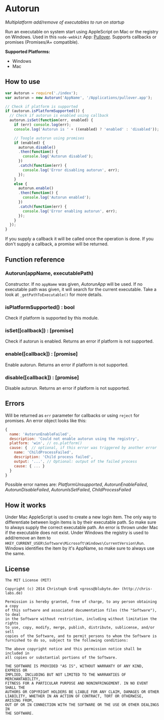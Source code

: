 # Autorun
*Multiplatform add/remove of executables to run on startup*

Run an executable on system start using AppleScript on Mac or the registry on Windows. Used in this `node-webkit` App: [Pullover](https://github.com/cgrossde/Pullover). Supports callbacks or promises (Promises/A+ compatible).

**Supported Platforms:**

* Windows
* Mac

## How to use

```JavaScript
var Autorun = require('./index');
var autorun = new Autorun('AppName', '/Applications/pullover.app');

// Check if platform is supported
if (autorun.isPlatformSupported()) {
  // Check if autorun is enabled using callback
  autorun.isSet(function(err, enabled) {
    if (err) console.log(err);
    console.log('Autorun is ' + ((enabled) ? 'enabled' : 'disabled'));

    // Toogle autorun using promises
    if (enabled) {
      autorun.disable()
      .then(function() {
        console.log('Autorun disabled');
      })
      .catch(function(err) {
        console.log('Error disabling autorun', err);
      });
    }
    else {
      autorun.enable()
      .then(function() {
        console.log('Autorun enabled');
      })
      .catch(function(err) {
        console.log('Error enabling autorun', err);
      });
    }
  });
}
```

If you supply a callback it will be called once the operation is done. If you don't supply a callback, a promise will be returned.

## Function reference

### Autorun(appName, executablePath)
Constructor. If no `appName` was given, *AutorunApp* will be used. If no executable path was given, it will search for the current executable. Take a look at `_getPathToExecutable()` for more details.

### isPlatformSupported() : bool
Check if platform is supported by this module.

### isSet([callback]) : [promise]
Check if autorun is enabled. Returns an error if platform is not supported.

### enable([callback]) : [promise]
Enable autorun. Returns an error if platform is not supported.

### disable([callback]) : [promise]
Disable autorun. Returns an error if platform is not supported.

## Errors

Will be returned as `err` parameter for callbacks or using `reject` for promises. An error object looks like this:

```JavaScript
{
  name: 'AutorunEnableFailed',
  description: 'Could not enable autorun using the registry',
  platform: 'win', // os.platform()
  cause: {  // optional, if this error was triggered by another error
    name: 'ChildProcessFailed',
    description: 'Child process failed',
    output: '...', // Optional: output of the failed process
    cause: { ... }
  }
}
```

Possible error names are: *PlatformUnsupported*, *AutorunEnableFailed*, *AutorunDisableFailed*, *AutorunIsSetFailed*, *ChildProcessFailed*

## How it works

Under Mac AppleScript is used to create a new login item. The only way to differentiate between login items is by their executable path. So make sure to always supply the correct executable path. An error is thrown under Mac if the executable does not exist.
Under Windows the registry is used to add/remove an item to `HKEY_CURRENT_USER\Software\Microsoft\Windows\CurrentVersion\Run`. Windows identifies the item by it's AppName, so make sure to always use the same.

## License

    The MIT License (MIT)
    
    Copyright (c) 2014 Christoph Groß <gross@blubyte.de> (http://chris-labs.de)
    
    Permission is hereby granted, free of charge, to any person obtaining a copy
    of this software and associated documentation files (the "Software"), to deal
    in the Software without restriction, including without limitation the rights
    to use, copy, modify, merge, publish, distribute, sublicense, and/or sell
    copies of the Software, and to permit persons to whom the Software is
    furnished to do so, subject to the following conditions:
    
    The above copyright notice and this permission notice shall be included in
    all copies or substantial portions of the Software.
    
    THE SOFTWARE IS PROVIDED "AS IS", WITHOUT WARRANTY OF ANY KIND, EXPRESS OR
    IMPLIED, INCLUDING BUT NOT LIMITED TO THE WARRANTIES OF MERCHANTABILITY,
    FITNESS FOR A PARTICULAR PURPOSE AND NONINFRINGEMENT. IN NO EVENT SHALL THE
    AUTHORS OR COPYRIGHT HOLDERS BE LIABLE FOR ANY CLAIM, DAMAGES OR OTHER
    LIABILITY, WHETHER IN AN ACTION OF CONTRACT, TORT OR OTHERWISE, ARISING FROM,
    OUT OF OR IN CONNECTION WITH THE SOFTWARE OR THE USE OR OTHER DEALINGS IN
    THE SOFTWARE.
